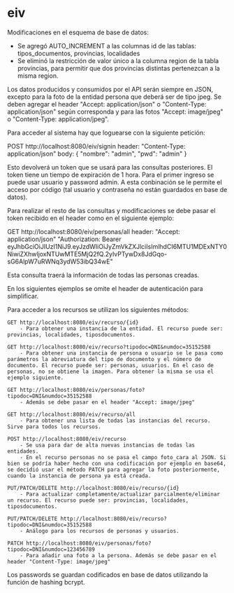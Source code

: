 # eiv

Modificaciones en el esquema de base de datos:

* Se agregó AUTO_INCREMENT a las columnas id de las tablas: tipos_documentos, provincias, localidades
* Se eliminó la restricción de valor único a la columna region de la tabla provincias, para permitir que dos provincias distintas pertenezcan a la misma region.

Los datos producidos y consumidos por el API serán siempre en JSON, excepto para la foto de la entidad persona que deberá ser de tipo jpeg.
Se deben agregar el header "Accept: application/json" o "Content-Type: application/json" según corresponda y para las fotos "Accept: image/jpeg" o "Content-Type: application/jpeg".

Para acceder al sistema hay que loguearse con la siguiente petición:

POST http://localhost:8080/eiv/signin
    header: 
        "Content-Type: application/json"
    body: 
        {
            "nombre": "admin",
            "pwd": "admin"
        }

Esto devolverá un token que se usará para las consultas posteriores. El token tiene un tiempo de expiración de 1 hora.
Para el primer ingreso se puede usar usuario y password admin. A esta conbinación se le permite el acceso por código (tal usuario y contraseña no están guardados en base de datos).

Para realizar el resto de las consultas y modificaciones se debe pasar el token recibido en el header como en el siguiente ejemplo:

GET http://localhost:8080/eiv/personas/all
  header:
        "Accept: application/json"
        "Authorization: Bearer eyJhbGciOiJIUzI1NiJ9.eyJzdWIiOiJyZmVkZXJlciIsImlhdCI6MTU1MDExNTY0NiwiZXhwIjoxNTUwMTE5MjQ2fQ.2yIvPTywDx8JdGqo-sG6AlpW7uRWNq3ydW53ibQ34wE"

Esta consulta traerá la información de todas las personas creadas.

En los siguientes ejemplos se omite el header de autenticación para simplificar. 

Para acceder a los recursos se utilizan los siguientes métodos:
    
    GET http://localhost:8080/eiv/recurso/{id} 
        - Para obtener una instancia de la entidad. El recurso puede ser: provincias, localidades, tiposdocumentos.
        
    GET http://localhost:8080/eiv/recurso?tipodoc=DNI&numdoc=35152588 
        - Para obtener una instancia de persona o usuario se le pasa como parámetros la abreviatura del tipo de documento y el número de documento. El recurso puede ser: personas, usuarios. En el caso de personas, no se obtiene la imagen. Para obtener la misma se usa el ejemplo siguiente.
        
    GET http://localhost:8080/eiv/personas/foto?tipodoc=DNI&numdoc=35152588
        - Además se debe pasar en el header "Accept: image/jpeg"
        
    GET http://localhost:8080/eiv/recurso/all 
        - Para obtener una lista de todas las instancias del recurso. Sirve para todos los recursos.
        
    POST http://localhost:8080/eiv/recurso
        - Se usa para dar de alta nuevas instancias de todas las entidades. 
        - En el recurso personas no se pasa el campo foto_cara al JSON. Si bien se podría haber hecho con una codificación por ejemplo en base64, se decidió usar el método PATCH para agregar la foto posteriormente, cuando la instancia de persona ya está creada.
    
    PUT/PATCH/DELETE http://localhost:8080/eiv/recurso/{id}
        - Para actualizar completamente/actualizar parcialmente/eliminar un recurso. El recurso puede ser: provincias, localidades, tiposdocumentos.
        
    PUT/PATCH/DELETE http://localhost:8080/eiv/recurso?tipodoc=DNI&numdoc=35152588 
        - Análogo para los recursos de personas y usuarios.
        
    PATCH http://localhost:8080/eiv/personas/foto?tipodoc=DNI&numdoc=123456789
        - Para añadir una foto a la persona. Además se debe pasar en el header "Content-Type: image/jpeg"

Los passwords se guardan codificados en base de datos utilizando la función de hashing bcrypt.

